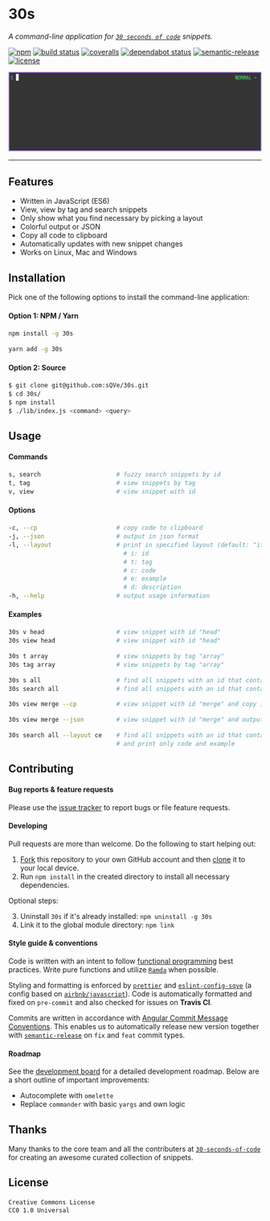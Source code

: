 # 30s

_A command-line application for [`30 seconds of code`](https://github.com/30-seconds/30-seconds-of-code/) snippets._

[![npm](https://img.shields.io/npm/v/30s.svg)](https://www.npmjs.com/package/30s) [![build status](https://travis-ci.org/sQVe/30s.svg?branch=master)](https://travis-ci.org/sQVe/30s) [![coveralls](https://coveralls.io/repos/github/sQVe/30s/badge.svg)](https://coveralls.io/github/sQVe/30s) [![dependabot status](https://api.dependabot.com/badges/status?host=github&repo=sQVe/30s)](https://dependabot.com) [![semantic-release](https://img.shields.io/badge/%20%20%F0%9F%93%A6%F0%9F%9A%80-semantic--release-e10079.svg)](https://github.com/semantic-release/semantic-release) [![license](https://img.shields.io/badge/license-CC0--1.0-blue.svg)](https://github.com/sQVe/30s/blob/develop/LICENSE)

![Demo](/.github/demo.gif?raw=true)

<hr>

## Features

- Written in JavaScript (ES6)
- View, view by tag and search snippets
- Only show what you find necessary by picking a layout
- Colorful output or JSON
- Copy all code to clipboard
- Automatically updates with new snippet changes
- Works on Linux, Mac and Windows

## Installation

Pick one of the following options to install the command-line application:

#### Option 1: NPM / Yarn

```bash
npm install -g 30s
```

```bash
yarn add -g 30s
```

#### Option 2: Source

```bash
$ git clone git@github.com:sQVe/30s.git
$ cd 30s/
$ npm install
$ ./lib/index.js <command> <query>
```

## Usage

#### Commands

```bash
s, search                     # fuzzy search snippets by id
t, tag                        # view snippets by tag
v, view                       # view snippet with id
```

#### Options

```bash
-c, --cp                      # copy code to clipboard
-j, --json                    # output in json format
-l, --layout                  # print in specified layout (default: "itced")
                                # i: id
                                # t: tag
                                # c: code
                                # e: example
                                # d: description
-h, --help                    # output usage information
```

#### Examples

```bash
30s v head                    # view snippet with id "head"
30s view head                 # view snippet with id "head"
```

```bash
30s t array                   # view snippets by tag "array"
30s tag array                 # view snippets by tag "array"
```

```bash
30s s all                     # find all snippets with an id that contains "all"
30s search all                # find all snippets with an id that contains "all"
```

```bash
30s view merge --cp           # view snippet with id "merge" and copy its code
```

```bash
30s view merge --json         # view snippet with id "merge" and output as json
```

```bash
30s search all --layout ce    # find all snippets with an id that contains "all"
                              # and print only code and example
```

## Contributing

#### Bug reports & feature requests

Please use the [issue tracker](https://github.com/sQVe/30s/issues) to report bugs or file feature requests.

#### Developing

Pull requests are more than welcome. Do the following to start helping out:

1. [Fork](https://help.github.com/articles/fork-a-repo/) this repository to your own GitHub account and then [clone](https://help.github.com/articles/cloning-a-repository/) it to your local device.
2. Run `npm install` in the created directory to install all necessary dependencies.

Optional steps:

3. Uninstall `30s` if it's already installed: `npm uninstall -g 30s`
4. Link it to the global module directory: `npm link`

#### Style guide & conventions

Code is written with an intent to follow [functional programming](https://en.wikipedia.org/wiki/Functional_programming) best practices. Write pure functions and utilize [`Ramda`](https://github.com/ramda/ramda) when possible.

Styling and formatting is enforced by [`prettier`](https://github.com/prettier/prettier) and [`eslint-config-sqve`](https://github.com/sQVe/eslint-config-sqve) (a config based on [`airbnb/javascript`](https://github.com/airbnb/javascript)). Code is automatically formatted and fixed on `pre-commit` and also checked for issues on **Travis CI**.

Commits are written in accordance with [Angular Commit Message Conventions](https://github.com/angular/angular.js/blob/master/DEVELOPERS.md#-git-commit-guidelines). This enables us to automatically release new version together with [`semantic-release`](https://github.com/semantic-release/semantic-release) on `fix` and `feat` commit types.

#### Roadmap

See the [development board](https://github.com/sQVe/30s/projects/1) for a detailed development roadmap. Below are a short outline of important improvements:

- Autocomplete with `omelette`
- Replace `commander` with basic `yargs` and own logic

## Thanks

Many thanks to the core team and all the contributers at [`30-seconds-of-code`](https://github.com/Chalarangelo/30-seconds-of-code) for creating an awesome curated collection of snippets.

## License

```
Creative Commons License
CC0 1.0 Universal
```
